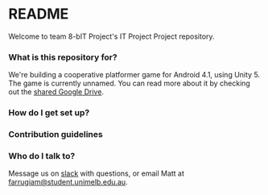# README #

Welcome to team 8-bIT Project's IT Project Project repository.

### What is this repository for? ###

We're building a cooperative platformer game for Android 4.1, using Unity 5. The game is currently unnamed. You can read more about it by checking out the [shared Google Drive](https://drive.google.com/drive/u/2/folders/0B-X6kHzx5k4TRGJ2dXlnTGR2aFU).

### How do I get set up? ###

<!-- What goes here?
* Summary of set up
* Configuration
* Dependencies
* Database configuration
* How to run tests
* Deployment instructions
-->



### Contribution guidelines ###

<!-- What goes here?
* Writing tests
* Code review
* Other guidelines
-->

### Who do I talk to? ###

Message us on [slack](https://itphq.slack.com/messages/git/) with questions, or email Matt at farrugiam@student.unimelb.edu.au.